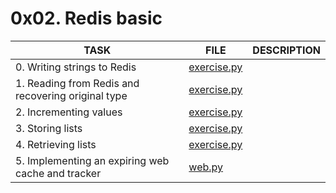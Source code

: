 # 0x02. Redis basic

| TASK                                               | FILE                       | DESCRIPTION |
| -------------------------------------------------- | -------------------------- | ----------- |
| 0. Writing strings to Redis                        | [exercise.py](exercise.py) |             |
| 1. Reading from Redis and recovering original type | [exercise.py](exercise.py) |             |
| 2. Incrementing values                             | [exercise.py](exercise.py) |             |
| 3. Storing lists                                   | [exercise.py](exercise.py) |             |
| 4. Retrieving lists                                | [exercise.py](exercise.py) |             |
| 5. Implementing an expiring web cache and tracker  | [web.py](web.py)           |             |
